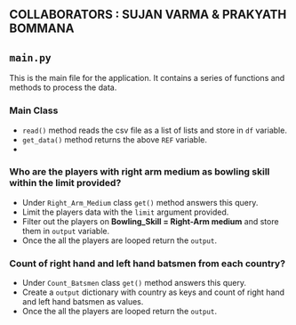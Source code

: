 ## COLLABORATORS : SUJAN VARMA & PRAKYATH BOMMANA

## `main.py`

This is the main file for the application. It contains a series of functions and methods to process the data.

### Main Class

- `read()` method reads the csv file as a list of lists and store in `df` variable.
- `get_data()` method returns the above `REF` variable.
- 
### Who are the players with right arm medium as bowling skill within the limit provided?

- Under `Right_Arm_Medium` class `get()` method answers this query.
- Limit the players data with the `limit` argument provided.
- Filter out the players on **Bowling_Skill = Right-Arm medium** and store them in `output` variable.
- Once the all the players are looped return the `output`.

### Count of right hand and left hand batsmen from each country?

- Under `Count_Batsmen` class `get()` method answers this query.
- Create a `output` dictionary with country as keys and count of right hand and left hand batsmen as values.
- Once the all the players are looped return the `output`.




